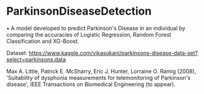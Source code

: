 # ParkinsonDiseaseDetection

•	A model developed to predict Parkinson's Disease in an individual by comparing the accuracies of Logistic Regression, Random Forest Classification and XG-Boost.

Dataset: https://www.kaggle.com/vikasukani/parkinsons-disease-data-set?select=parkinsons.data

Max A. Little, Patrick E. McSharry, Eric J. Hunter, Lorraine O. Ramig (2008), 'Suitability of dysphonia measurements for telemonitoring of Parkinson's disease', IEEE Transactions on Biomedical Engineering (to appear).
